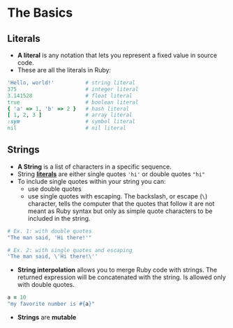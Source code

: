 # The Basics

## Literals

* **A literal** is any notation that lets you represent a fixed value in source code.
* These are all the literals in Ruby:

```ruby
'Hello, world!'          # string literal
375                      # integer literal
3.141528                 # float literal
true                     # boolean literal
{ 'a' => 1, 'b' => 2 }   # hash literal
[ 1, 2, 3 ]              # array literal
:sym                     # symbol literal
nil                      # nil literal
```

## Strings

- **A String** is a list of characters in a specific sequence.
- String [**literals**](#Literals) are either single quotes `'hi'` or double quotes `"hi"` 
- To include single quotes within your string you can:
	- use double quotes
	- use single quotes with escaping. The backslash, or escape (`\`) character, tells the computer that the quotes that follow it are not meant as Ruby syntax but only as simple quote characters to be included in the string.

```ruby
# Ex. 1: with double quotes
"The man said, 'Hi there!'"

# Ex. 2: with single quotes and escaping
'The man said, \'Hi there!\''
```

- **String interpolation** allows you to merge Ruby code with strings. The returned expression will be concatenated with the string. Is allowed only with double quotes.

```ruby
a = 10
"my favorite number is #{a}"
```

- **Strings** are **mutable**

